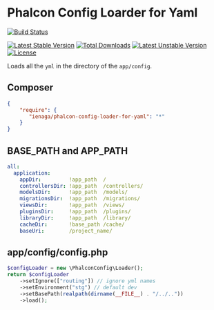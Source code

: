 # Phalcon Config Loarder for Yaml


[![Build Status](https://travis-ci.org/ienaga/PhalconConfig.svg?branch=master)](https://travis-ci.org/ienaga/PhalconConfig)


[![Latest Stable Version](https://poser.pugx.org/ienaga/phalcon-config-loader-for-yaml/v/stable)](https://packagist.org/packages/ienaga/phalcon-config-loader-for-yaml) [![Total Downloads](https://poser.pugx.org/ienaga/phalcon-config-loader-for-yaml/downloads)](https://packagist.org/packages/ienaga/phalcon-config-loader-for-yaml) [![Latest Unstable Version](https://poser.pugx.org/ienaga/phalcon-config-loader-for-yaml/v/unstable)](https://packagist.org/packages/ienaga/phalcon-config-loader-for-yaml) [![License](https://poser.pugx.org/ienaga/phalcon-config-loader-for-yaml/license)](https://packagist.org/packages/ienaga/phalcon-config-loader-for-yaml)


Loads all the `yml` in the directory of the `app/config`.


## Composer

```json
{
    "require": {
       "ienaga/phalcon-config-loader-for-yaml": "*"
    }
}
```


## BASE_PATH and APP_PATH

```yaml
all:
  application:
    appDir:         !app_path  /
    controllersDir: !app_path  /controllers/
    modelsDir:      !app_path  /models/
    migrationsDir:  !app_path  /migrations/
    viewsDir:       !app_path  /views/
    pluginsDir:     !app_path  /plugins/
    libraryDir:     !app_path  /library/
    cacheDir:       !base_path /cache/
    baseUri:        /project_name/
```


## app/config/config.php

```php
$configLoader = new \PhalconConfig\Loader();
return $configLoader
    ->setIgnore(["routing"]) // ignore yml names
    ->setEnvironment("stg") // default dev
    ->setBasePath(realpath(dirname(__FILE__) . "/../.."))
    ->load();
```

